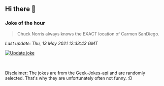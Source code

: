## Hi there 👋

### Joke of the hour
<!-- joke -->
>Chuck Norris always knows the EXACT location of Carmen SanDiego.
<!-- /joke -->

*Last update: Thu, 13 May 2021 12:33:43 GMT*

[![Update joke](https://github.com/nclskfm/nclskfm/actions/workflows/joke.yml/badge.svg)](https://github.com/nclskfm/nclskfm/actions/workflows/joke.yml)

<br><br>
Disclaimer: The jokes are from the [Geek-Jokes-api](https://github.com/sameerkumar18/geek-joke-api) and are randomly selected. That's why they are unfortunately often not funny. :D
